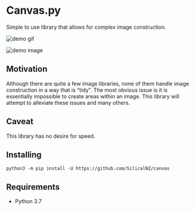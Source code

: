 Canvas.py
=========
Simple to use library that allows for complex image construction.

![demo gif](https://cdn.discordapp.com/attachments/301928716664176641/627404209599283220/1562624373.6714845.gif)

![demo image](https://cdn.discordapp.com/attachments/301928716664176641/627404332496584738/1564985640.1674871.png)

## Motivation
Although there are quite a few image libraries, none of them handle image construction in a way that is "tidy". The most obvious issue is it is essentially impossible to create areas within an image. This library will attempt to alleviate these issues and many others.

## Caveat
This library has no desire for speed.

## Installing
```
python3 -m pip install -U https://github.com/SilicalNZ/canvas
```

## Requirements
- Python 3.7